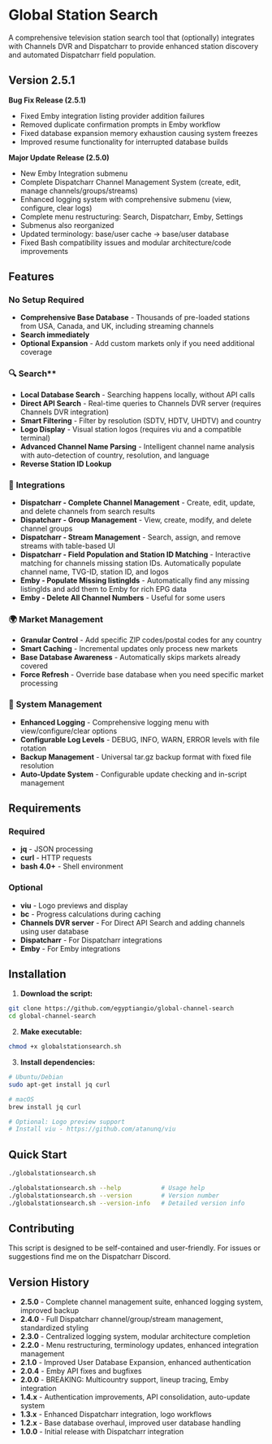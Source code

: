 # Global Station Search

A comprehensive television station search tool that (optionally) integrates with Channels DVR and Dispatcharr to provide enhanced station discovery and automated Dispatcharr field population.

## Version 2.5.1
**Bug Fix Release (2.5.1)**
- Fixed Emby integration listing provider addition failures
- Removed duplicate confirmation prompts in Emby workflow  
- Fixed database expansion memory exhaustion causing system freezes
- Improved resume functionality for interrupted database builds

**Major Update Release (2.5.0)**
- New Emby Integration submenu
- Complete Dispatcharr Channel Management System (create, edit, manage channels/groups/streams)
- Enhanced logging system with comprehensive submenu (view, configure, clear logs)
- Complete menu restructuring: Search, Dispatcharr, Emby, Settings
- Submenus also reorganized
- Updated terminology: base/user cache → base/user database
- Fixed Bash compatibility issues and modular architecture/code improvements

## Features

### No Setup Required
- **Comprehensive Base Database** - Thousands of pre-loaded stations from USA, Canada, and UK, including streaming channels
- **Search immediately**
- **Optional Expansion** - Add custom markets only if you need additional coverage

### 🔍 Search**
- **Local Database Search** - Searching happens locally, without API calls
- **Direct API Search** - Real-time queries to Channels DVR server (requires Channels DVR integration)
- **Smart Filtering** - Filter by resolution (SDTV, HDTV, UHDTV) and country
- **Logo Display** - Visual station logos (requires viu and a compatible terminal)
- **Advanced Channel Name Parsing** - Intelligent channel name analysis with auto-detection of country, resolution, and language
- **Reverse Station ID Lookup**

### 🔧 **Integrations**
- **Dispatcharr - Complete Channel Management** - Create, edit, update, and delete channels from search results
- **Dispatcharr - Group Management** - View, create, modify, and delete channel groups
- **Dispatcharr - Stream Management** - Search, assign, and remove streams with table-based UI
- **Dispatcharr - Field Population and Station ID Matching** - Interactive matching for channels missing station IDs. Automatically populate channel name, TVG-ID, station ID, and logos
- **Emby - Populate Missing listingIds** - Automatically find any missing listingIds and add them to Emby for rich EPG data
- **Emby - Delete All Channel Numbers** - Useful for some users

### 🌍 **Market Management**
- **Granular Control** - Add specific ZIP codes/postal codes for any country
- **Smart Caching** - Incremental updates only process new markets
- **Base Database Awareness** - Automatically skips markets already covered
- **Force Refresh** - Override base database when you need specific market processing

### 🔄 **System Management**
- **Enhanced Logging** - Comprehensive logging menu with view/configure/clear options
- **Configurable Log Levels** - DEBUG, INFO, WARN, ERROR levels with file rotation
- **Backup Management** - Universal tar.gz backup format with fixed file resolution
- **Auto-Update System** - Configurable update checking and in-script management

## Requirements

### Required
- **jq** - JSON processing
- **curl** - HTTP requests
- **bash 4.0+** - Shell environment

### Optional
- **viu** - Logo previews and display
- **bc** - Progress calculations during caching
- **Channels DVR server** - For Direct API Search and adding channels using user database
- **Dispatcharr** - For Dispatcharr integrations
- **Emby** - For Emby integrations

## Installation

1. **Download the script:**
```bash
git clone https://github.com/egyptiangio/global-channel-search
cd global-channel-search
```

2. **Make executable:**
```bash
chmod +x globalstationsearch.sh
```

3. **Install dependencies:**
```bash
# Ubuntu/Debian
sudo apt-get install jq curl

# macOS
brew install jq curl

# Optional: Logo preview support
# Install viu - https://github.com/atanunq/viu
```

## Quick Start

```bash
./globalstationsearch.sh
```

```bash
./globalstationsearch.sh --help           # Usage help
./globalstationsearch.sh --version        # Version number
./globalstationsearch.sh --version-info   # Detailed version info
```

## Contributing

This script is designed to be self-contained and user-friendly. For issues or suggestions find me on the Dispatcharr Discord.

## Version History
- **2.5.0** - Complete channel management suite, enhanced logging system, improved backup
- **2.4.0** - Full Dispatcharr channel/group/stream management, standardized styling
- **2.3.0** - Centralized logging system, modular architecture completion
- **2.2.0** - Menu restructuring, terminology updates, enhanced integration management
- **2.1.0** - Improved User Database Expansion, enhanced authentication
- **2.0.4** - Emby API fixes and bugfixes
- **2.0.0** - BREAKING: Multicountry support, lineup tracing, Emby integration
- **1.4.x** - Authentication improvements, API consolidation, auto-update system
- **1.3.x** - Enhanced Dispatcharr integration, logo workflows
- **1.2.x** - Base database overhaul, improved user database handling
- **1.0.0** - Initial release with Dispatcharr integration
